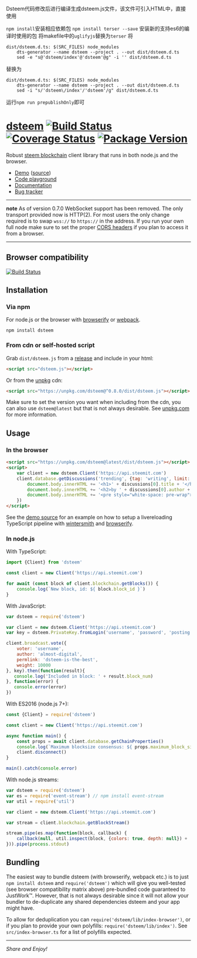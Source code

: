 
Dsteem代码修改后进行编译生成dsteem.js文件，该文件可引入HTML中，直接使用

`npm install`安装相应依赖包
`npm install terser --save` 安装新的支持es6的编译时使用的包
将makefile中的`uglifyjs`替换为`terser`
将
```
dist/dsteem.d.ts: $(SRC_FILES) node_modules
	dts-generator --name dsteem --project . --out dist/dsteem.d.ts
	sed -e "s@'dsteem/index'@'dsteem'@g" -i '' dist/dsteem.d.ts
```
替换为
```
dist/dsteem.d.ts: $(SRC_FILES) node_modules
	dts-generator --name dsteem --project . --out dist/dsteem.d.ts
	sed -i "s/'dsteem\/index'/'dsteem'/g" dist/dsteem.d.ts
```
运行`npm run prepublishOnly`即可



# [dsteem](https://github.com/jnordberg/dsteem) [![Build Status](https://img.shields.io/circleci/project/github/jnordberg/dsteem.svg?style=flat-square)](https://circleci.com/gh/jnordberg/workflows/dsteem) [![Coverage Status](https://img.shields.io/coveralls/jnordberg/dsteem.svg?style=flat-square)](https://coveralls.io/github/jnordberg/dsteem?branch=master) [![Package Version](https://img.shields.io/npm/v/dsteem.svg?style=flat-square)](https://www.npmjs.com/package/dsteem)

Robust [steem blockchain](https://steem.io) client library that runs in both node.js and the browser.

* [Demo](https://comments.steem.vc) ([source](https://github.com/jnordberg/dsteem/tree/master/examples/comment-feed))
* [Code playground](https://playground.steem.vc)
* [Documentation](https://jnordberg.github.io/dsteem/)
* [Bug tracker](https://github.com/jnordberg/dsteem/issues)

---

**note** As of version 0.7.0 WebSocket support has been removed. The only transport provided now is HTTP(2). For most users the only change required is to swap `wss://` to `https://` in the address. If you run your own full node make sure to set the proper [CORS headers](https://en.wikipedia.org/wiki/Cross-origin_resource_sharing) if you plan to access it from a browser.

---


Browser compatibility
---------------------

[![Build Status](https://saucelabs.com/browser-matrix/jnordberg-dsteem.svg)](https://saucelabs.com/open_sauce/user/jnordberg-dsteem)


Installation
------------

### Via npm

For node.js or the browser with [browserify](https://github.com/substack/node-browserify) or [webpack](https://github.com/webpack/webpack).

```
npm install dsteem
```

### From cdn or self-hosted script

Grab `dist/dsteem.js` from a [release](https://github.com/jnordberg/dsteem/releases) and include in your html:

```html
<script src="dsteem.js"></script>
```

Or from the [unpkg](https://unpkg.com) cdn:

```html
<script src="https://unpkg.com/dsteem@^0.8.0/dist/dsteem.js"></script>
```

Make sure to set the version you want when including from the cdn, you can also use `dsteem@latest` but that is not always desirable. See [unpkg.com](https://unpkg.com) for more information.


Usage
-----

### In the browser

```html
<script src="https://unpkg.com/dsteem@latest/dist/dsteem.js"></script>
<script>
    var client = new dsteem.Client('https://api.steemit.com')
    client.database.getDiscussions('trending', {tag: 'writing', limit: 1}).then(function(discussions){
        document.body.innerHTML += '<h1>' + discussions[0].title + '</h1>'
        document.body.innerHTML += '<h2>by ' + discussions[0].author + '</h2>'
        document.body.innerHTML += '<pre style="white-space: pre-wrap">' + discussions[0].body + '</pre>'
    })
</script>
```

See the [demo source](https://github.com/jnordberg/dsteem/tree/master/examples/comment-feed) for an example on how to setup a livereloading TypeScript pipeline with [wintersmith](https://github.com/jnordberg/wintersmith) and [browserify](https://github.com/substack/node-browserify).

### In node.js

With TypeScript:

```typescript
import {Client} from 'dsteem'

const client = new Client('https://api.steemit.com')

for await (const block of client.blockchain.getBlocks()) {
    console.log(`New block, id: ${ block.block_id }`)
}
```

With JavaScript:

```javascript
var dsteem = require('dsteem')

var client = new dsteem.Client('https://api.steemit.com')
var key = dsteem.PrivateKey.fromLogin('username', 'password', 'posting')

client.broadcast.vote({
    voter: 'username',
    author: 'almost-digital',
    permlink: 'dsteem-is-the-best',
    weight: 10000
}, key).then(function(result){
   console.log('Included in block: ' + result.block_num)
}, function(error) {
   console.error(error)
})
```

With ES2016 (node.js 7+):

```javascript
const {Client} = require('dsteem')

const client = new Client('https://api.steemit.com')

async function main() {
    const props = await client.database.getChainProperties()
    console.log(`Maximum blocksize consensus: ${ props.maximum_block_size } bytes`)
    client.disconnect()
}

main().catch(console.error)
```

With node.js streams:

```javascript
var dsteem = require('dsteem')
var es = require('event-stream') // npm install event-stream
var util = require('util')

var client = new dsteem.Client('https://api.steemit.com')

var stream = client.blockchain.getBlockStream()

stream.pipe(es.map(function(block, callback) {
    callback(null, util.inspect(block, {colors: true, depth: null}) + '\n')
})).pipe(process.stdout)
```


Bundling
--------

The easiest way to bundle dsteem (with browserify, webpack etc.) is to just `npm install dsteem` and `require('dsteem')` which will give you well-tested (see browser compatibility matrix above) pre-bundled code guaranteed to JustWork™. However, that is not always desirable since it will not allow your bundler to de-duplicate any shared dependencies dsteem and your app might have.

To allow for deduplication you can `require('dsteem/lib/index-browser')`, or if you plan to provide your own polyfills: `require('dsteem/lib/index')`. See `src/index-browser.ts` for a list of polyfills expected.

---

*Share and Enjoy!*
